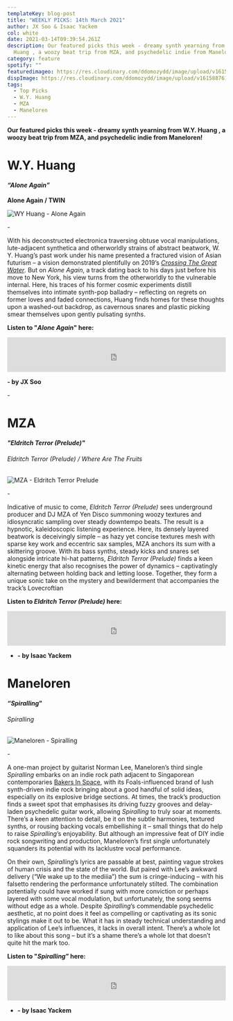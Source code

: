 ```yaml
---
templateKey: blog-post
title: "WEEKLY PICKS: 14th March 2021"
author: JX Soo & Isaac Yackem
col: white
date: 2021-03-14T09:39:54.261Z
description: Our featured picks this week - dreamy synth yearning from W.Y.
  Huang , a woozy beat trip from MZA, and psychedelic indie from Maneloren!
category: feature
spotify: ""
featuredimageo: https://res.cloudinary.com/ddomozydd/image/upload/v1615887611/Banner_axwrge.jpg
dispImage: https://res.cloudinary.com/ddomozydd/image/upload/v1615887611/card_l0eu8q.jpg
tags:
  - Top Picks
  - W.Y. Huang
  - MZA
  - Maneloren
---
```

**Our featured picks this week - dreamy synth yearning from W.Y. Huang , a woozy beat trip from MZA, and psychedelic indie from Maneloren!**

# W.Y. Huang

#### ***“Alone Again”***

**Alone Again / TWIN**

![WY Huang - Alone Again](https://res.cloudinary.com/ddomozydd/image/upload/v1615887608/photo_2021-03-16_17-27-00_j4pmum.jpg "WY Huang - Alone Again")

\-

With his deconstructed electronica traversing obtuse vocal manipulations, lute-adjacent synthetica and otherworldly strains of abstract beatwork, W. Y. Huang’s past work under his name presented a fractured vision of Asian futurism – a vision demonstrated plentifully on 2019’s *[Crossing The Great Water](https://open.spotify.com/album/0ILnRrwvy0RukZOKzl4MGi?si=h01iB4sxSwqx-F7RGJo3Lg)*. But on *Alone Again*, a track dating back to his days just before his move to New York, his view turns from the otherworldly to the vulnerable internal. Here, his traces of his former cosmic experiments distill themselves into intimate synth-pop balladry – reflecting on regrets on former loves and faded connections, Huang finds homes for these thoughts upon a washed-out backdrop, as cavernous snares and plastic picking smear themselves upon gently pulsating synths. 

**Listen to "*Alone Again*" here:**

<iframe src="https://open.spotify.com/embed/track/16rbXt4miDeTrJZ0R5G11s" width="100%" height="80" frameborder="0" allowtransparency="true" allow="encrypted-media"></iframe>

**\- by JX Soo**

\-

# MZA

#### ***"Eldritch Terror (Prelude)"***

###### Eldritch Terror (Prelude) / Where Are The Fruits

![MZA - Eldritch Terror Prelude](https://res.cloudinary.com/ddomozydd/image/upload/v1615887608/600x600bb_2_1_tpbyka.jpg "MZA - Eldritch Terror Prelude")

\-

Indicative of music to come, *Eldritch Terror (Prelude)* sees underground producer and DJ MZA of Yen Disco summoning woozy textures and idiosyncratic sampling over steady downtempo beats. The result is a hypnotic, kaleidoscopic listening experience. Here, its densely layered beatwork is deceivingly simple – as hazy yet concise textures mesh with sparse key work and eccentric sax samples, MZA anchors its sum with a skittering groove. With its bass synths, steady kicks and snares set alongside intricate hi-hat patterns, *Eldritch Terror (Prelude)* finds a keen kinetic energy that also recognises the power of dynamics – captivatingly alternating between holding back and letting loose. Together, they form a unique sonic take on the mystery and bewilderment that accompanies the track’s Lovecroftian 

**Listen to *Eldritch Terror (Prelude)* here:**

<iframe src="https://open.spotify.com/embed/track/5RwyHGSafzCVkaKk60Ziuk" width="100%" height="80" frameborder="0" allowtransparency="true" allow="encrypted-media"></iframe>

* **\- by Isaac Yackem**

# Maneloren

#### ***“Spiralling*"**

###### Spiralling

![Maneloren - Spiralling](https://res.cloudinary.com/ddomozydd/image/upload/v1615887608/600x600bb_2_bzpn3o.jpg "Maneloren - Spiralling")

\-

A one-man project by guitarist Norman Lee, Maneloren’s third single *Spiralling* embarks on an indie rock path adjacent to Singaporean contemporaries [Bakers In Space](https://open.spotify.com/album/5bAdk0nX7u1HyLceSrh6WM?si=3caN84rYRC2l5RaPKUSF6g), with its Foals-influenced brand of lush synth-driven indie rock bringing about a good handful of solid ideas, especially on its explosive bridge sections. At times, the track’s production finds a sweet spot that emphasises its driving fuzzy grooves and delay-laden psychedelic guitar work, allowing *Spiralling* to truly soar at moments. There’s a keen attention to detail, be it on the subtle harmonies, textured synths, or rousing backing vocals embellishing it – small things that do help to raise *Spiralling*’s enjoyability. But although an impressive feat of DIY indie rock songwriting and production, Maneloren’s first single unfortunately squanders its potential with its lacklustre vocal performance. 

On their own, *Spiralling*’s lyrics are passable at best, painting vague strokes of human crisis and the state of the world. But paired with Lee’s awkward delivery (“We wake up to the mediiia”) the sum is cringe-inducing – with his falsetto rendering the performance unfortunately stilted. The combination potentially could have worked if sung with more conviction or perhaps layered with some vocal modulation, but unfortunately, the song seems without edge as a whole.  Despite *Spiralling*’s commendable psychedelic aesthetic, at no point does it feel as compelling or captivating as its sonic stylings make it out to be. What it has in steady technical understanding and application of Lee’s influences, it lacks in overall intent. There’s a whole lot to like about this song – but it’s a shame there’s a whole lot that doesn’t quite hit the mark too.

**Listen to "*Spiralling*” here:**

<iframe src="https://open.spotify.com/embed/track/0ZOrxZelmopQh2nKOr2oQC" width="100%" height="80" frameborder="0" allowtransparency="true" allow="encrypted-media"></iframe>

* **\- by Isaac Yackem**